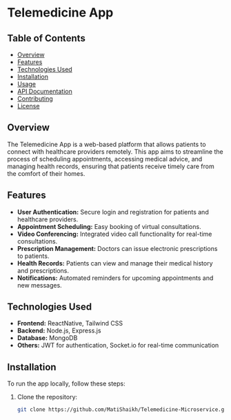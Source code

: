 # Telemedicine App

## Table of Contents
- [Overview](#overview)
- [Features](#features)
- [Technologies Used](#technologies-used)
- [Installation](#installation)
- [Usage](#usage)
- [API Documentation](#api-documentation)
- [Contributing](#contributing)
- [License](#license)

## Overview
The Telemedicine App is a web-based platform that allows patients to connect with healthcare providers remotely. This app aims to streamline the process of scheduling appointments, accessing medical advice, and managing health records, ensuring that patients receive timely care from the comfort of their homes.

## Features
- **User Authentication:** Secure login and registration for patients and healthcare providers.
- **Appointment Scheduling:** Easy booking of virtual consultations.
- **Video Conferencing:** Integrated video call functionality for real-time consultations.
- **Prescription Management:** Doctors can issue electronic prescriptions to patients.
- **Health Records:** Patients can view and manage their medical history and prescriptions.
- **Notifications:** Automated reminders for upcoming appointments and new messages.

## Technologies Used
- **Frontend:** ReactNative, Tailwind CSS
- **Backend:** Node.js, Express.js
- **Database:** MongoDB
- **Others:** JWT for authentication, Socket.io for real-time communication

## Installation
To run the app locally, follow these steps:

1. Clone the repository:
   ```bash
   git clone https://github.com/MatiShaikh/Telemedicine-Microservice.git